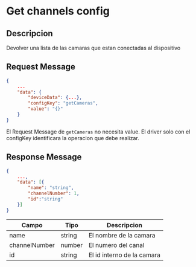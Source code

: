# Get channels config

## Descripcion

Devolver una lista de las camaras que estan conectadas al dispositivo

## Request Message

```json
{
    ...
    "data": {
        "deviceData": {...},
        "configKey": "getCameras",
        "value": "{}"
    }
}
```

El Request Message de `getCameras` no necesita value. El driver solo con el configKey identificara la operacion que debe realizar.

## Response Message

```json
{
    ...,
    "data": [{
        "name": "string",
        "channelNumber": 1,
        "id":"string"
    }]
}
```

| Campo         | Tipo   | Descripcion               |
| ------------- | ------ | --------------------------|
| name          | string | El nombre de la camara    | 
| channelNumber | number | El numero del canal       |
| id            | string | El id interno de la camara|
